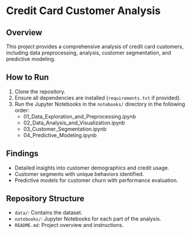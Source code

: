 # Credit Card Customer Analysis

## Overview
This project provides a comprehensive analysis of credit card customers, including data preprocessing, analysis, customer segmentation, and predictive modeling.

## How to Run
1. Clone the repository.
2. Ensure all dependencies are installed (`requirements.txt` if provided).
3. Run the Jupyter Notebooks in the `notebooks/` directory in the following order:
   - 01_Data_Exploration_and_Preprocessing.ipynb
   - 02_Data_Analysis_and_Visualization.ipynb
   - 03_Customer_Segmentation.ipynb
   - 04_Predictive_Modeling.ipynb

## Findings
- Detailed insights into customer demographics and credit usage.
- Customer segments with unique behaviors identified.
- Predictive models for customer churn with performance evaluation.

## Repository Structure
- `data/`: Contains the dataset.
- `notebooks/`: Jupyter Notebooks for each part of the analysis.
- `README.md`: Project overview and instructions.

